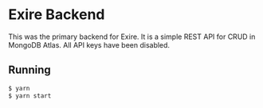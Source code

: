 # Exire Backend

This was the primary backend for Exire. It is a simple REST API for CRUD in MongoDB Atlas. All API keys have been disabled.

## Running

```sh
$ yarn
$ yarn start
```
